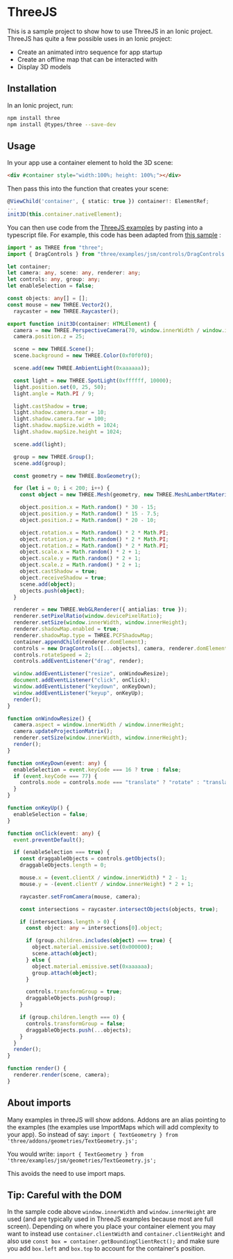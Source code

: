 # ThreeJS

This is a sample project to show how to use ThreeJS in an Ionic project. ThreeJS has quite a few possible uses in an Ionic project:

- Create an animated intro sequence for app startup
- Create an offline map that can be interacted with
- Display 3D models

## Installation

In an Ionic project, run:

```bash
npm install three
npm install @types/three --save-dev
```

## Usage

In your app use a container element to hold the 3D scene:

```html
<div #container style="width:100%; height: 100%;"></div>
```

Then pass this into the function that creates your scene:

```typescript
@ViewChild('container', { static: true }) container!: ElementRef;
...
init3D(this.container.nativeElement);
```

You can then use code from the [ThreeJS examples](https://threejs.org/examples/) by pasting into a typescript file. For example, this code has been adapted from [this sample](https://github.com/mrdoob/three.js/blob/master/examples/misc_controls_drag.html) :

```typescript
import * as THREE from "three";
import { DragControls } from "three/examples/jsm/controls/DragControls.js";

let container;
let camera: any, scene: any, renderer: any;
let controls: any, group: any;
let enableSelection = false;

const objects: any[] = [];
const mouse = new THREE.Vector2(),
  raycaster = new THREE.Raycaster();

export function init3D(container: HTMLElement) {
  camera = new THREE.PerspectiveCamera(70, window.innerWidth / window.innerHeight, 0.1, 500);
  camera.position.z = 25;

  scene = new THREE.Scene();
  scene.background = new THREE.Color(0xf0f0f0);

  scene.add(new THREE.AmbientLight(0xaaaaaa));

  const light = new THREE.SpotLight(0xffffff, 10000);
  light.position.set(0, 25, 50);
  light.angle = Math.PI / 9;

  light.castShadow = true;
  light.shadow.camera.near = 10;
  light.shadow.camera.far = 100;
  light.shadow.mapSize.width = 1024;
  light.shadow.mapSize.height = 1024;

  scene.add(light);

  group = new THREE.Group();
  scene.add(group);

  const geometry = new THREE.BoxGeometry();

  for (let i = 0; i < 200; i++) {
    const object = new THREE.Mesh(geometry, new THREE.MeshLambertMaterial({ color: Math.random() * 0xffffff }));

    object.position.x = Math.random() * 30 - 15;
    object.position.y = Math.random() * 15 - 7.5;
    object.position.z = Math.random() * 20 - 10;

    object.rotation.x = Math.random() * 2 * Math.PI;
    object.rotation.y = Math.random() * 2 * Math.PI;
    object.rotation.z = Math.random() * 2 * Math.PI;
    object.scale.x = Math.random() * 2 + 1;
    object.scale.y = Math.random() * 2 + 1;
    object.scale.z = Math.random() * 2 + 1;
    object.castShadow = true;
    object.receiveShadow = true;
    scene.add(object);
    objects.push(object);
  }

  renderer = new THREE.WebGLRenderer({ antialias: true });
  renderer.setPixelRatio(window.devicePixelRatio);
  renderer.setSize(window.innerWidth, window.innerHeight);
  renderer.shadowMap.enabled = true;
  renderer.shadowMap.type = THREE.PCFShadowMap;
  container.appendChild(renderer.domElement);
  controls = new DragControls([...objects], camera, renderer.domElement);
  controls.rotateSpeed = 2;
  controls.addEventListener("drag", render);

  window.addEventListener("resize", onWindowResize);
  document.addEventListener("click", onClick);
  window.addEventListener("keydown", onKeyDown);
  window.addEventListener("keyup", onKeyUp);
  render();
}

function onWindowResize() {
  camera.aspect = window.innerWidth / window.innerHeight;
  camera.updateProjectionMatrix();
  renderer.setSize(window.innerWidth, window.innerHeight);
  render();
}

function onKeyDown(event: any) {
  enableSelection = event.keyCode === 16 ? true : false;
  if (event.keyCode === 77) {
    controls.mode = controls.mode === "translate" ? "rotate" : "translate";
  }
}

function onKeyUp() {
  enableSelection = false;
}

function onClick(event: any) {
  event.preventDefault();

  if (enableSelection === true) {
    const draggableObjects = controls.getObjects();
    draggableObjects.length = 0;

    mouse.x = (event.clientX / window.innerWidth) * 2 - 1;
    mouse.y = -(event.clientY / window.innerHeight) * 2 + 1;

    raycaster.setFromCamera(mouse, camera);

    const intersections = raycaster.intersectObjects(objects, true);

    if (intersections.length > 0) {
      const object: any = intersections[0].object;

      if (group.children.includes(object) === true) {
        object.material.emissive.set(0x000000);
        scene.attach(object);
      } else {
        object.material.emissive.set(0xaaaaaa);
        group.attach(object);
      }

      controls.transformGroup = true;
      draggableObjects.push(group);
    }

    if (group.children.length === 0) {
      controls.transformGroup = false;
      draggableObjects.push(...objects);
    }
  }
  render();
}

function render() {
  renderer.render(scene, camera);
}
```

## About imports

Many examples in threeJS will show addons. Addons are an alias pointing to the examples (the examples use ImportMaps which will add complexity to your app). So instead of say:
`import { TextGeometry } from 'three/addons/geometries/TextGeometry.js';`

You would write:
`import { TextGeometry } from 'three/examples/jsm/geometries/TextGeometry.js';`

This avoids the need to use import maps.

## Tip: Careful with the DOM

In the sample code above `window.innerWidth` and `window.innerHeight` are used (and are typically used in ThreeJS examples because most are full screen). Depending on where you place your container element you may want to instead use `container.clientWidth` and `container.clientHeight` and also use `const box = container.getBoundingClientRect();` and make sure you add `box.left` and `box.top` to account for the container's position.
